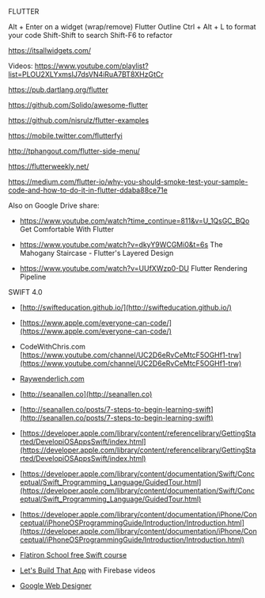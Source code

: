 FLUTTER

Alt + Enter on a widget (wrap/remove)
Flutter Outline
Ctrl + Alt + L to format your code
Shift-Shift to search
Shift-F6 to refactor

https://itsallwidgets.com/

Videos: https://www.youtube.com/playlist?list=PLOU2XLYxmsIJ7dsVN4iRuA7BT8XHzGtCr

https://pub.dartlang.org/flutter

https://github.com/Solido/awesome-flutter

https://github.com/nisrulz/flutter-examples

https://mobile.twitter.com/flutterfyi

http://tphangout.com/flutter-side-menu/

https://flutterweekly.net/

https://medium.com/flutter-io/why-you-should-smoke-test-your-sample-code-and-how-to-do-it-in-flutter-ddaba88ce71e

Also on Google Drive share:

- https://www.youtube.com/watch?time_continue=811&v=U_1QsGC_BQo Get Comfortable With Flutter

- https://www.youtube.com/watch?v=dkyY9WCGMi0&t=6s The Mahogany Staircase - Flutter's Layered Design

- https://www.youtube.com/watch?v=UUfXWzp0-DU Flutter Rendering Pipeline

SWIFT 4.0

* [http://swifteducation.github.io/](http://swifteducation.github.io/)

* [https://www.apple.com/everyone-can-code/](https://www.apple.com/everyone-can-code/)

* CodeWithChris.com
[https://www.youtube.com/channel/UC2D6eRvCeMtcF5OGHf1-trw](https://www.youtube.com/channel/UC2D6eRvCeMtcF5OGHf1-trw)

* [Raywenderlich.com](https://www.raywenderlich.com)

* [http://seanallen.co](http://seanallen.co)

* [http://seanallen.co/posts/7-steps-to-begin-learning-swift](http://seanallen.co/posts/7-steps-to-begin-learning-swift)

* [https://developer.apple.com/library/content/referencelibrary/GettingStarted/DevelopiOSAppsSwift/index.html](https://developer.apple.com/library/content/referencelibrary/GettingStarted/DevelopiOSAppsSwift/index.html)

* [https://developer.apple.com/library/content/documentation/Swift/Conceptual/Swift_Programming_Language/GuidedTour.html](https://developer.apple.com/library/content/documentation/Swift/Conceptual/Swift_Programming_Language/GuidedTour.html)

* [https://developer.apple.com/library/content/documentation/iPhone/Conceptual/iPhoneOSProgrammingGuide/Introduction/Introduction.html](https://developer.apple.com/library/content/documentation/iPhone/Conceptual/iPhoneOSProgrammingGuide/Introduction/Introduction.html)

* [Flatiron School free Swift course](https://flatironschool.com/programs/online-swift-free-course/)

* [Let's Build That App](https://www.youtube.com/channel/UCuP2vJ6kRutQBfRmdcI92mA) with Firebase videos

* [Google Web Designer](https://www.google.com/webdesigner/)
